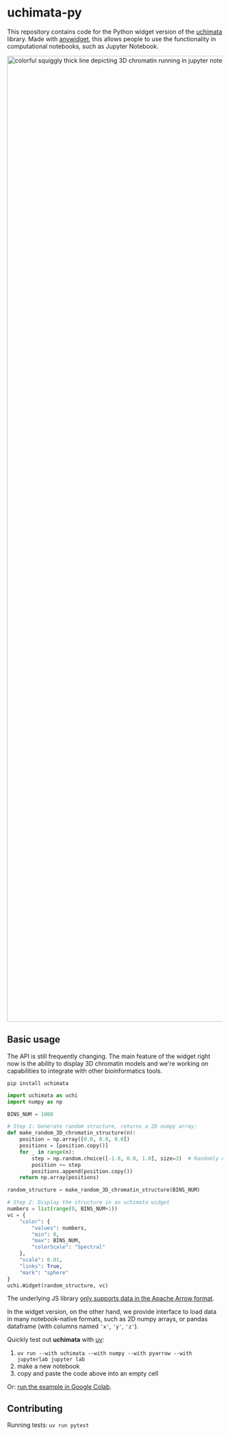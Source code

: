# uchimata-py

This repository contains code for the Python widget version of the
[uchimata](https://github.com/dvdkouril/uchimata) library. Made with
[anywidget](https://github.com/manzt/anywidget), this allows people to use the
functionality in computational notebooks, such as Jupyter Notebook.

<img width="2384" height="2250" alt="colorful squiggly thick line depicting 3D chromatin running in jupyter
notebook" src="https://github.com/user-attachments/assets/724f2a75-34a1-489e-abe8-f8167fdbd3cc" />


## Basic usage
The API is still frequently changing. The main feature of the widget right now
is the ability to display 3D chromatin models and we're working on capabilities
to integrate with other bioinformatics tools.

```
pip install uchimata
```

```python
import uchimata as uchi
import numpy as np

BINS_NUM = 1000

# Step 1: Generate random structure, returns a 2D numpy array:
def make_random_3D_chromatin_structure(n):
    position = np.array([0.0, 0.0, 0.0])
    positions = [position.copy()]
    for _ in range(n):
        step = np.random.choice([-1.0, 0.0, 1.0], size=3)  # Randomly choose to move left, right, up, down, forward, or backward
        position += step
        positions.append(position.copy())
    return np.array(positions)

random_structure = make_random_3D_chromatin_structure(BINS_NUM)

# Step 2: Display the structure in an uchimata widget
numbers = list(range(0, BINS_NUM+1))
vc = {
    "color": {
        "values": numbers,
        "min": 0,
        "max": BINS_NUM,
        "colorScale": "Spectral"
    }, 
    "scale": 0.01, 
    "links": True, 
    "mark": "sphere"
}
uchi.Widget(random_structure, vc)
```

The underlying JS library [only supports data in the Apache Arrow
format](https://hms-dbmi.github.io/uchimata/why-arrow.html).

In the widget version, on the other hand, we provide interface to load data in
many notebook-native formats, such as 2D numpy arrays, or pandas dataframe
(with columns named `'x'`, `'y'`, `'z'`).

Quickly test out **uchimata** with [uv](https://docs.astral.sh/uv/):
1. `uv run --with uchimata --with numpy --with pyarrow --with jupyterlab
   jupyter lab`
2. make a new notebook
3. copy and paste the code above into an empty cell

Or: [run the example in Google
Colab](https://colab.research.google.com/drive/1EZh9HcGS3cgPF4C6eFyMm5iHGVGS4Cj_?usp=sharing).

## Contributing
Running tests:
`uv run pytest`
